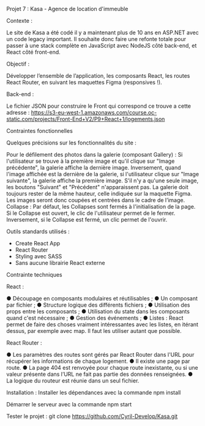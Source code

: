 Projet 7 : Kasa - Agence de location d'immeuble

Contexte : 

Le site de Kasa a été codé il y a maintenant plus de 10 ans en ASP.NET avec un code legacy important. Il souhaite donc faire une refonte totale pour passer à une stack complète en JavaScript avec NodeJS côté back-end, et React côté front-end.

Objectif : 

Développer l’ensemble de l’application, les composants React, les routes React Router, en suivant les maquettes Figma (responsives !). 

Back-end :

Le fichier JSON pour construire le Front qui correspond ce trouve a cette adresse : https://s3-eu-west-1.amazonaws.com/course.oc-static.com/projects/Front-End+V2/P9+React+1/logements.json

Contraintes fonctionnelles

Quelques précisions sur les fonctionnalités du site :

Pour le défilement des photos dans la galerie (composant Gallery) :
Si l'utilisateur se trouve à la première image et qu'il clique sur "Image précédente", la galerie affiche la dernière image. 
Inversement, quand l'image affichée est la dernière de la galerie, si l'utilisateur clique sur "Image suivante", la galerie affiche la première image. 
S'il n'y a qu'une seule image, les boutons "Suivant" et "Précédent" n'apparaissent pas.
La galerie doit toujours rester de la même hauteur, celle indiquée sur la maquette Figma. Les images seront donc coupées et centrées dans le cadre de l’image.
Collapse : Par défaut, les Collapses sont fermés à l'initialisation de la page. 
Si le Collapse est ouvert, le clic de l'utilisateur permet de le fermer.
Inversement, si le Collapse est fermé, un clic permet de l'ouvrir.

Outils standards utilisés :

- Create React App
- React Router
- Styling avec SASS
- Sans aucune librairie React externe

Contrainte techniques

React :

● Découpage en composants modulaires et réutilisables ;
● Un composant par fichier ;
● Structure logique des différents fichiers ;
● Utilisation des props entre les composants ;
● Utilisation du state dans les composants quand c'est nécessaire ;
● Gestion des événements ;
● Listes : React permet de faire des choses vraiment intéressantes avec
les listes, en itérant dessus, par exemple avec map. Il faut les utiliser
autant que possible.


React Router : 

● Les paramètres des routes sont gérés par React Router dans l'URL
pour récupérer les informations de chaque logement.
● Il existe une page par route.
● La page 404 est renvoyée pour chaque route inexistante, ou si une
valeur présente dans l’URL ne fait pas partie des données
renseignées.
● La logique du routeur est réunie dans un seul fichier.


Installation :
Installer les dépendances avec la commande npm install

Démarrer le serveur avec la commande npm start

Tester le projet :
git clone https://github.com/Cyril-Develop/Kasa.git